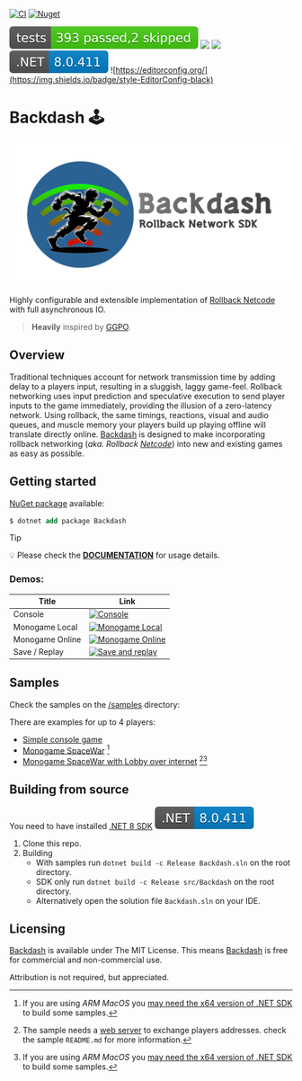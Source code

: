 [![CI](https://github.com/lucasteles/Backdash/actions/workflows/ci.yml/badge.svg)](https://github.com/lucasteles/Backdash/actions/workflows/ci.yml)
[![Nuget](https://img.shields.io/nuget/v/Backdash.svg?style=flat)](https://www.nuget.org/packages/Backdash)

![](https://raw.githubusercontent.com/lucasteles/Backdash/site/test_report_badge.svg)
![](https://raw.githubusercontent.com/lucasteles/Backdash/site/lines_badge.svg)
![](https://img.shields.io/badge/Lang-C%23-green)
![](https://raw.githubusercontent.com/lucasteles/Backdash/site/dotnet_version_badge.svg)
![https://editorconfig.org/](https://img.shields.io/badge/style-EditorConfig-black)

# Backdash 🕹️

[![](assets/images/banner.png)](https://github.com/lucasteles/Backdash)

Highly configurable and extensible implementation
of [Rollback Netcode](https://en.wikipedia.org/wiki/Netcode#Rollback) with full asynchronous IO.

> **Heavily** inspired by [GGPO](https://github.com/pond3r/ggpo).

## Overview

Traditional techniques account for network transmission time by adding delay to a players input, resulting in a
sluggish, laggy game-feel. Rollback networking uses input prediction and speculative execution to send player inputs to
the game immediately, providing the illusion of a zero-latency network. Using rollback, the same timings, reactions,
visual and audio queues, and muscle memory your players build up playing offline will translate directly
online. [Backdash](https://github.com/lucasteles/Backdash) is designed to make incorporating rollback networking (_aka.
Rollback [Netcode](https://words.infil.net/w02-netcode.html)_) into new and existing games as easy as possible.

## Getting started

[NuGet package](https://www.nuget.org/packages/Backdash) available:

```ps
$ dotnet add package Backdash
```

> [!TIP]
> 💡 Please check the **[DOCUMENTATION](https://lucasteles.github.io/Backdash/docs/introduction)** for usage details.

### Demos:

| Title           | Link                                                                                                   |
|-----------------|--------------------------------------------------------------------------------------------------------|
| Console         | [![Console](https://img.youtube.com/vi/n-3G0AE5Ti0/default.jpg)](https://youtu.be/n-3G0AE5Ti0)         |
| Monogame Local  | [![Monogame Local](https://img.youtube.com/vi/JYf2MemyJaY/default.jpg)](https://youtu.be/JYf2MemyJaY)  |
| Monogame Online | [![Monogame Online](https://img.youtube.com/vi/LGM_9XfzRUI/default.jpg)](https://youtu.be/LGM_9XfzRUI) |
| Save / Replay   | [![Save and replay](https://img.youtube.com/vi/iSbOJpLCx5M/default.jpg)](https://youtu.be/iSbOJpLCx5M) |

## Samples

Check the samples on the [/samples](https://github.com/lucasteles/Backdash/tree/master/samples) directory:

There are examples for up to 4 players:

- [Simple console game](https://github.com/lucasteles/Backdash/tree/master/samples/ConsoleGame)
- [Monogame SpaceWar](https://github.com/lucasteles/Backdash/tree/master/samples/SpaceWar) [^2]
- [Monogame SpaceWar with Lobby over internet](https://github.com/lucasteles/Backdash/tree/master/samples/SpaceWar.Lobby) [^1][^2]

[^1]: The sample needs a [web server](https://github.com/lucasteles/Backdash/tree/master/samples/LobbyServer) to
exchange players addresses. check the sample `README.md` for more information.

[^2]: If you are using *ARM* *MacOS*
you [may need the x64 version of .NET SDK](https://community.monogame.net/t/tutorial-for-setting-up-monogame-on-m1-m2-apple-silicon/19669)
to build some samples.

## Building from source

You need to have installed [.NET 8 SDK](https://dotnet.microsoft.com/en-us/download)
![](https://raw.githubusercontent.com/lucasteles/Backdash/site/dotnet_version_badge.svg)

1. Clone this repo.
2. Building
    - With samples run `dotnet build -c Release Backdash.sln` on the root directory.
    - SDK only run `dotnet build -c Release src/Backdash` on the root directory.
    - Alternatively open the solution file `Backdash.sln` on your IDE.

## Licensing

[Backdash](https://github.com/lucasteles/Backdash) is available under The MIT License. This
means [Backdash](https://github.com/lucasteles/Backdash) is free for commercial and non-commercial use.

Attribution is not required, but appreciated.
